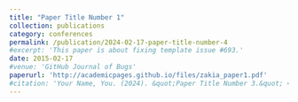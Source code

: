 ```yaml
---
title: "Paper Title Number 1"
collection: publications
category: conferences
permalink: /publication/2024-02-17-paper-title-number-4
#excerpt: 'This paper is about fixing template issue #693.'
date: 2015-02-17
#venue: 'GitHub Journal of Bugs'
paperurl: 'http://academicpages.github.io/files/zakia_paper1.pdf'
#citation: 'Your Name, You. (2024). &quot;Paper Title Number 3.&quot; <i>GitHub Journal of Bugs</i>. 1(3).'
---
```



